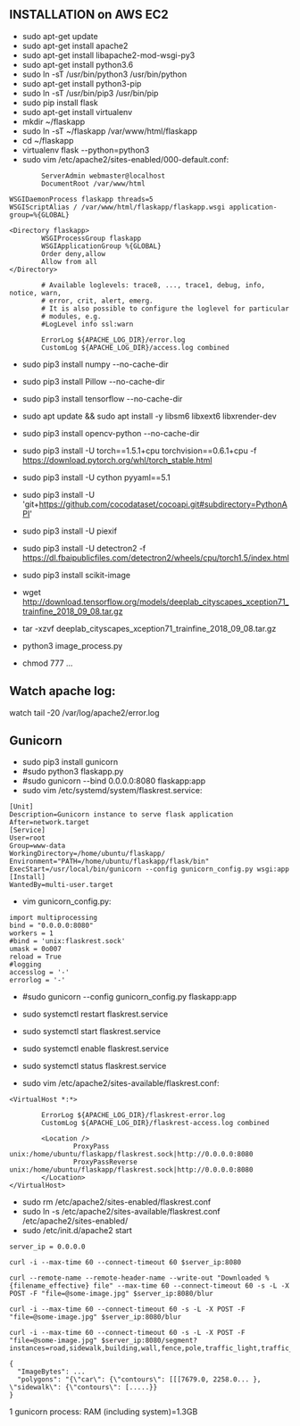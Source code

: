 ## INSTALLATION on AWS EC2

* sudo apt-get update
* sudo apt-get install apache2
* sudo apt-get install libapache2-mod-wsgi-py3
* sudo apt-get install python3.6
* sudo ln -sT /usr/bin/python3 /usr/bin/python
* sudo apt-get install python3-pip
* sudo ln -sT /usr/bin/pip3 /usr/bin/pip
* sudo pip install flask
* sudo apt-get install virtualenv
* mkdir ~/flaskapp
* sudo ln -sT ~/flaskapp /var/www/html/flaskapp
* cd ~/flaskapp
* virtualenv flask --python=python3
* sudo vim /etc/apache2/sites-enabled/000-default.conf:
```
        ServerAdmin webmaster@localhost
        DocumentRoot /var/www/html

WSGIDaemonProcess flaskapp threads=5
WSGIScriptAlias / /var/www/html/flaskapp/flaskapp.wsgi application-group=%{GLOBAL}

<Directory flaskapp>
        WSGIProcessGroup flaskapp
        WSGIApplicationGroup %{GLOBAL}
        Order deny,allow
        Allow from all
</Directory>

        # Available loglevels: trace8, ..., trace1, debug, info, notice, warn,
        # error, crit, alert, emerg.
        # It is also possible to configure the loglevel for particular
        # modules, e.g.
        #LogLevel info ssl:warn

        ErrorLog ${APACHE_LOG_DIR}/error.log
        CustomLog ${APACHE_LOG_DIR}/access.log combined
```
* sudo pip3 install numpy --no-cache-dir
* sudo pip3 install Pillow --no-cache-dir
* sudo pip3 install tensorflow --no-cache-dir
* sudo apt update && sudo apt install -y libsm6 libxext6 libxrender-dev
* sudo pip3 install opencv-python --no-cache-dir

* sudo pip3 install -U torch==1.5.1+cpu torchvision==0.6.1+cpu -f https://download.pytorch.org/whl/torch_stable.html
* sudo pip3 install -U cython pyyaml==5.1
* sudo pip3 install -U 'git+https://github.com/cocodataset/cocoapi.git#subdirectory=PythonAPI'
* sudo pip3 install -U piexif
* sudo pip3 install -U detectron2 -f https://dl.fbaipublicfiles.com/detectron2/wheels/cpu/torch1.5/index.html
* sudo pip3 install scikit-image
* wget http://download.tensorflow.org/models/deeplab_cityscapes_xception71_trainfine_2018_09_08.tar.gz
* tar -xzvf deeplab_cityscapes_xception71_trainfine_2018_09_08.tar.gz
* python3 image_process.py
* chmod 777 ...

## Watch apache log:
watch tail -20 /var/log/apache2/error.log


## Gunicorn

* sudo pip3 install gunicorn
* #sudo python3 flaskapp.py
* #sudo gunicorn --bind 0.0.0.0:8080 flaskapp:app
* sudo vim /etc/systemd/system/flaskrest.service:
```
[Unit]
Description=Gunicorn instance to serve flask application
After=network.target
[Service]
User=root
Group=www-data
WorkingDirectory=/home/ubuntu/flaskapp/
Environment="PATH=/home/ubuntu/flaskapp/flask/bin"
ExecStart=/usr/local/bin/gunicorn --config gunicorn_config.py wsgi:app
[Install]
WantedBy=multi-user.target
```

* vim gunicorn_config.py:
```
import multiprocessing
bind = "0.0.0.0:8080"
workers = 1
#bind = 'unix:flaskrest.sock'
umask = 0o007
reload = True
#logging
accesslog = '-'
errorlog = '-'
```

* #sudo gunicorn --config gunicorn_config.py flaskapp:app

* sudo systemctl restart flaskrest.service
* sudo systemctl start flaskrest.service
* sudo systemctl enable flaskrest.service
* sudo systemctl status flaskrest.service

* sudo vim /etc/apache2/sites-available/flaskrest.conf:
```
<VirtualHost *:*>

        ErrorLog ${APACHE_LOG_DIR}/flaskrest-error.log
        CustomLog ${APACHE_LOG_DIR}/flaskrest-access.log combined

        <Location />
                ProxyPass unix:/home/ubuntu/flaskapp/flaskrest.sock|http://0.0.0.0:8080
                ProxyPassReverse unix:/home/ubuntu/flaskapp/flaskrest.sock|http://0.0.0.0:8080
        </Location>
</VirtualHost>
```

* sudo rm /etc/apache2/sites-enabled/flaskrest.conf
* sudo ln -s /etc/apache2/sites-available/flaskrest.conf /etc/apache2/sites-enabled/
* sudo /etc/init.d/apache2 start

```
server_ip = 0.0.0.0
```

```
curl -i --max-time 60 --connect-timeout 60 $server_ip:8080
```

```
curl --remote-name --remote-header-name --write-out "Downloaded %{filename_effective} file" --max-time 60 --connect-timeout 60 -s -L -X POST -F "file=@some-image.jpg" $server_ip:8080/blur
```

```
curl -i --max-time 60 --connect-timeout 60 -s -L -X POST -F "file=@some-image.jpg" $server_ip:8080/blur
```

```
curl -i --max-time 60 --connect-timeout 60 -s -L -X POST -F "file=@some-image.jpg" $server_ip:8080/segment?instances=road,sidewalk,building,wall,fence,pole,traffic_light,traffic_sign,vegetation,terrain,sky,person,rider,car,truck,bus,train,motorcycle,bicycle,misc
```

```
{
  "ImageBytes": ...
  "polygons": "{\"car\": {\"contours\": [[[7679.0, 2258.0... }, \"sidewalk\": {\"contours\": [.....}}
}
```


1 gunicorn process: RAM (including system)=1.3GB
